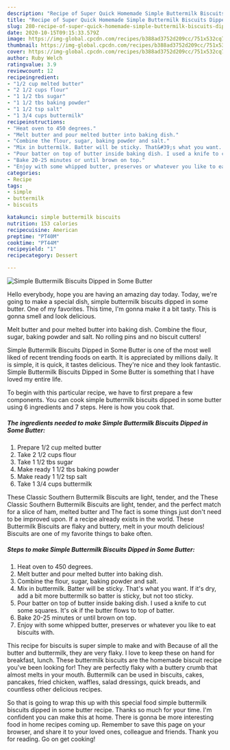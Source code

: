 ```yaml
---
description: "Recipe of Super Quick Homemade Simple Buttermilk Biscuits Dipped in Some Butter"
title: "Recipe of Super Quick Homemade Simple Buttermilk Biscuits Dipped in Some Butter"
slug: 280-recipe-of-super-quick-homemade-simple-buttermilk-biscuits-dipped-in-some-butter
date: 2020-10-15T09:15:33.579Z
image: https://img-global.cpcdn.com/recipes/b388ad3752d209cc/751x532cq70/simple-buttermilk-biscuits-dipped-in-some-butter-recipe-main-photo.jpg
thumbnail: https://img-global.cpcdn.com/recipes/b388ad3752d209cc/751x532cq70/simple-buttermilk-biscuits-dipped-in-some-butter-recipe-main-photo.jpg
cover: https://img-global.cpcdn.com/recipes/b388ad3752d209cc/751x532cq70/simple-buttermilk-biscuits-dipped-in-some-butter-recipe-main-photo.jpg
author: Ruby Welch
ratingvalue: 3.9
reviewcount: 12
recipeingredient:
- "1/2 cup melted butter"
- "2 1/2 cups flour"
- "1 1/2 tbs sugar"
- "1 1/2 tbs baking powder"
- "1 1/2 tsp salt"
- "1 3/4 cups buttermilk"
recipeinstructions:
- "Heat oven to 450 degrees."
- "Melt butter and pour melted butter into baking dish."
- "Combine the flour, sugar, baking powder and salt."
- "Mix in buttermilk. Batter will be sticky. That&#39;s what you want. If it&#39;s dry, add a bit more buttermilk so batter is sticky, but not too sticky."
- "Pour batter on top of butter inside baking dish. I used a knife to cut some squares. It&#39;s ok if the butter flows to top of batter."
- "Bake 20-25 minutes or until brown on top."
- "Enjoy with some whipped butter, preserves or whatever you like to eat biscuits with."
categories:
- Recipe
tags:
- simple
- buttermilk
- biscuits

katakunci: simple buttermilk biscuits 
nutrition: 153 calories
recipecuisine: American
preptime: "PT40M"
cooktime: "PT44M"
recipeyield: "1"
recipecategory: Dessert

---
```



![Simple Buttermilk Biscuits Dipped in Some Butter](https://img-global.cpcdn.com/recipes/b388ad3752d209cc/751x532cq70/simple-buttermilk-biscuits-dipped-in-some-butter-recipe-main-photo.jpg)

Hello everybody, hope you are having an amazing day today. Today, we're going to make a special dish, simple buttermilk biscuits dipped in some butter. One of my favorites. This time, I'm gonna make it a bit tasty. This is gonna smell and look delicious.

Melt butter and pour melted butter into baking dish. Combine the flour, sugar, baking powder and salt. No rolling pins and no biscuit cutters!

Simple Buttermilk Biscuits Dipped in Some Butter is one of the most well liked of recent trending foods on earth. It is appreciated by millions daily. It is simple, it is quick, it tastes delicious. They're nice and they look fantastic. Simple Buttermilk Biscuits Dipped in Some Butter is something that I have loved my entire life.


To begin with this particular recipe, we have to first prepare a few components. You can cook simple buttermilk biscuits dipped in some butter using 6 ingredients and 7 steps. Here is how you cook that.

<!--inarticleads1-->

##### The ingredients needed to make Simple Buttermilk Biscuits Dipped in Some Butter:

1. Prepare 1/2 cup melted butter
1. Take 2 1/2 cups flour
1. Take 1 1/2 tbs sugar
1. Make ready 1 1/2 tbs baking powder
1. Make ready 1 1/2 tsp salt
1. Take 1 3/4 cups buttermilk


These Classic Southern Buttermilk Biscuits are light, tender, and the These Classic Southern Buttermilk Biscuits are light, tender, and the perfect match for a slice of ham, melted butter and The fact is some things just don&#39;t need to be improved upon. If a recipe already exists in the world. These Buttermilk Biscuits are flaky and buttery, melt in your mouth delicious! Biscuits are one of my favorite things to bake often. 

<!--inarticleads2-->

##### Steps to make Simple Buttermilk Biscuits Dipped in Some Butter:

1. Heat oven to 450 degrees.
1. Melt butter and pour melted butter into baking dish.
1. Combine the flour, sugar, baking powder and salt.
1. Mix in buttermilk. Batter will be sticky. That&#39;s what you want. If it&#39;s dry, add a bit more buttermilk so batter is sticky, but not too sticky.
1. Pour batter on top of butter inside baking dish. I used a knife to cut some squares. It&#39;s ok if the butter flows to top of batter.
1. Bake 20-25 minutes or until brown on top.
1. Enjoy with some whipped butter, preserves or whatever you like to eat biscuits with.


This recipe for biscuits is super simple to make and with Because of all the butter and buttermilk, they are very flaky. I love to keep these on hand for breakfast, lunch. These buttermilk biscuits are the homemade biscuit recipe you&#39;ve been looking for! They are perfectly flaky with a buttery crumb that almost melts in your mouth. Buttermilk can be used in biscuits, cakes, pancakes, fried chicken, waffles, salad dressings, quick breads, and countless other delicious recipes. 

So that is going to wrap this up with this special food simple buttermilk biscuits dipped in some butter recipe. Thanks so much for your time. I'm confident you can make this at home. There is gonna be more interesting food in home recipes coming up. Remember to save this page on your browser, and share it to your loved ones, colleague and friends. Thank you for reading. Go on get cooking!
